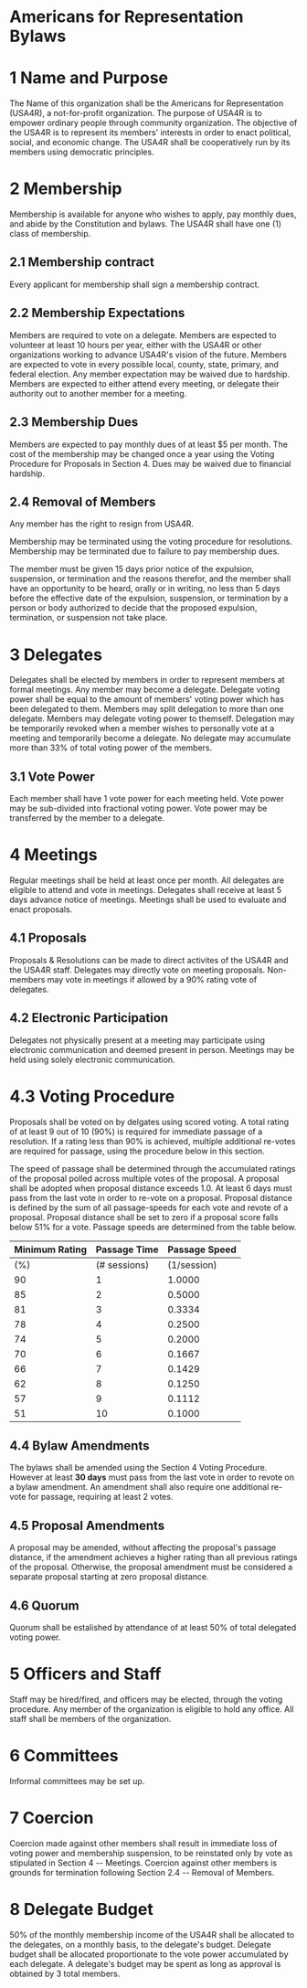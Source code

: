 Americans for Representation Bylaws
==========================================

1 Name and Purpose
=====================

The Name of this organization shall be the Americans for Representation (USA4R), a not-for-profit organization. The purpose of  USA4R is to empower ordinary people through community organization. The objective of the USA4R is to represent its members' interests in order to enact political, social, and economic change. The USA4R shall be cooperatively run by its members using democratic principles. 


2 Membership
================

Membership is available for anyone who wishes to apply, pay monthly dues, and abide by the Constitution and bylaws. 
The USA4R shall have one (1) class of membership.

2.1 Membership contract
----------------
Every applicant for membership shall sign a membership contract. 

2.2 Membership Expectations
----------------------------
Members are required to vote on a delegate. 
Members are expected to volunteer at least 10 hours per year, either with the USA4R or other organizations working to advance USA4R's vision of the future. 
Members are expected to vote in every possible local, county, state, primary, and federal election.
Any member expectation may be waived due to hardship.
Members are expected to either attend every meeting, or delegate their authority out to another member for a meeting.

2.3 Membership Dues
----------------------------
Members are expected to pay monthly dues of at least $5 per month. 
The cost of the membership may be changed once a year using the Voting Procedure for Proposals in Section 4.
Dues may be waived due to financial hardship.

2.4 Removal of Members
----------------------------
Any member has the right to resign from USA4R.

Membership may be terminated using the voting procedure for resolutions. 
Membership may be terminated due to failure to pay membership dues.

The member must be given 15 days prior notice of the expulsion, suspension, or termination and the reasons therefor, and the member shall have an opportunity to be heard, orally or in writing, no less than 5 days before the effective date of the expulsion, suspension, or termination by a person or body authorized to decide that the proposed expulsion, termination, or suspension not take place.




3 Delegates
============
Delegates shall be elected by members in order to represent members at formal meetings.
Any member may become a delegate. 
Delegate voting power shall be equal to the amount of members' voting power which has been delegated to them.
Members may split delegation to more than one delegate. 
Members may delegate voting power to themself. 
Delegation may be temporarily revoked when a member wishes to personally vote at a meeting and temporarily become a delegate. 
No delegate may accumulate more than 33% of total voting power of the members. 

3.1 Vote Power
------------------
Each member shall have 1 vote power for each meeting held. 
Vote power may be sub-divided into fractional voting power.
Vote power may be transferred by the member to a delegate. 


4 Meetings
============
Regular meetings shall be held at least once per month.
All delegates are eligible to attend and vote in meetings. 
Delegates shall receive at least 5 days advance notice of meetings. 
Meetings shall be used to evaluate and enact proposals. 

4.1 Proposals
----------------------------
Proposals & Resolutions can be made to direct activites of the USA4R and the USA4R staff. 
Delegates may directly vote on meeting proposals. 
Non-members may vote in meetings if allowed by a 90% rating vote of delegates.

4.2 Electronic Participation
----------------------------
Delegates not physically present at a meeting may participate using electronic communication and deemed present in person. Meetings may be held using solely electronic communication. 


4.3 Voting Procedure
======================
Proposals shall be voted on by delgates using scored voting.
A total rating of at least 9 out of 10 (90%) is required for immediate passage of a resolution. 
If a rating less than 90% is achieved, multiple additional re-votes are required for passage, using the procedure below in this section. 

The speed of passage shall be determined through the accumulated ratings of the proposal polled across multiple votes of the proposal. A proposal shall be adopted when proposal distance exceeds 1.0. At least 6 days must pass from the last vote in order to re-vote on a proposal. 
Proposal distance is defined by the sum of all passage-speeds for each vote and revote of a proposal. 
Proposal distance shall be set to zero if a proposal score falls below 51% for a vote. 
Passage speeds are determined from the table below.

| Minimum Rating | Passage Time | Passage Speed |
|----------------|--------------|---------------|
| (%)            | (# sessions) | (1/session)   |
| 90             | 1            | 1.0000        |
| 85             | 2            | 0.5000        |
| 81             | 3            | 0.3334        |
| 78             | 4            | 0.2500        |
| 74             | 5            | 0.2000        |
| 70             | 6            | 0.1667        |
| 66             | 7            | 0.1429        |
| 62             | 8            | 0.1250        |
| 57             | 9            | 0.1112        |
| 51             | 10           | 0.1000        |

4.4 Bylaw Amendments
----------------------------
The bylaws shall be amended using the Section 4 Voting Procedure. However at least **30 days** must pass from the last vote in order to revote on a bylaw amendment. An amendment shall also require one additional re-vote for passage, requiring at least 2 votes.


4.5 Proposal Amendments
------------------------
A proposal may be amended, without affecting the proposal's passage distance, if the amendment achieves a higher rating than all previous ratings of the proposal. Otherwise, the proposal amendment must be considered a separate proposal starting at zero proposal distance. 

4.6 Quorum
----------------------------
Quorum shall be estalished by attendance of at least 50% of total delegated voting power.  


5 Officers and Staff
============
Staff may be hired/fired, and officers may be elected, through the voting procedure. Any member of the organization is eligible to hold any office. 
All staff shall be members of the organization. 

6 Committees
============
Informal committees may be set up.


7 Coercion
==========
Coercion made against other members shall result in immediate loss of voting power and membership suspension, to be reinstated only by vote as stipulated in Section 4 --  Meetings. Coercion against other members is grounds for termination following Section 2.4 -- Removal of Members.  


8 Delegate Budget
=========
50% of the monthly membership income of the USA4R shall be allocated to the delegates, on a monthly basis, to the delegate's budget. Delegate budget shall be allocated proportionate to the vote power accumulated by each delegate. A delegate's budget may be spent as long as approval is obtained by 3 total members. 

